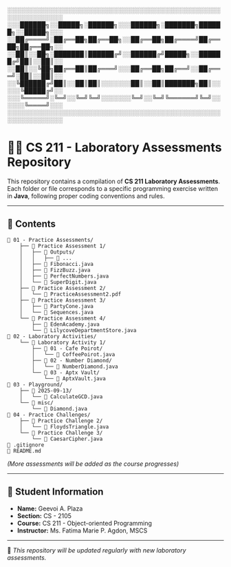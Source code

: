 ░░░░░░░░░░░░░░░░░░░░░░░░░░░░░░░░░░░░░░░░░░░░░░░░░░░░░░░░░░░░░░░
░░░██████╗░░█████╗░██████╗░░░██████╗░███████╗██████╗░░█████╗░░░
░░██╔════╝░██╔══██╗██╔══██╗░░██╔══██╗██╔════╝██╔══██╗██╔══██╗░░
░░██║░░██╗░███████║██████╔╝░░██████╔╝█████╗░░██████╔╝██║░░██║░░
░░██║░░╚██╗██╔══██║██╔═══╝░░░██╔══██╗██╔══╝░░██╔═══╝░██║░░██║░░
░░╚██████╔╝██║░░██║██║░░░░░░░██║░░██║███████╗██║░░░░░╚█████╔╝░░
░░░╚═════╝░╚═╝░░╚═╝╚═╝░░░░░░░╚═╝░░╚═╝╚══════╝╚═╝░░░░░░╚════╝░░░
░░░░░░░░░░░░░░░░░░░░░░░░░░░░░░░░░░░░░░░░░░░░░░░░░░░░░░░░░░░░░░░

# 🧑‍💻 CS 211 - Laboratory Assessments Repository

This repository contains a compilation of **CS 211 Laboratory Assessments**.  
Each folder or file corresponds to a specific programming exercise written in **Java**, following proper coding conventions and rules.

---

## 📂 Contents

```
📂 01 - Practice Assessments/
    ├── 📂 Practice Assessment 1/
    │   ├── 📂 Outputs/
    │   │   ├── 📄 ...
    │   ├── 📄 Fibonacci.java
    │   ├── 📄 FizzBuzz.java
    │   ├── 📄 PerfectNumbers.java
    │   └── 📄 SuperDigit.java
    ├── 📂 Practice Assessment 2/
    │   └── 📄 PracticeAssessment2.pdf
    ├── 📂 Practice Assessment 3/
    │   ├── 📄 PartyCone.java
    │   └── 📄 Sequences.java
    └── 📂 Practice Assessment 4/
        ├── 📄 EdenAcademy.java
        └── 📄 LilycoveDepartmentStore.java
📂 02 - Laboratory Activities/
    └── 📂 Laboratory Activity 1/
        ├── 📂 01 - Cafe Poirot/
        │   └── 📄 CoffeePoirot.java
        ├── 📂 02 - Number Diamond/
        │   └── 📄 NumberDiamond.java
        └── 📂 03 - Aptx Vault/
            └── 📄 AptxVault.java
📂 03 - Playground/
    ├── 📂 2025-09-13/
    │   └── 📄 CalculateGCD.java
    └── 📂 misc/
        └── 📄 Diamond.java
📂 04 - Practice Challenges/
    ├── 📂 Practice Challenge 2/
    │   └── 📄 FloydsTriangle.java
    └── 📂 Practice Challenge 3/
        └── 📄 CaesarCipher.java
📄 .gitignore
📄 README.md
```

_(More assessments will be added as the course progresses)_

---

## 📝 Student Information

-   **Name:** Geevoi A. Plaza
-   **Section:** CS - 2105
-   **Course:** CS 211 - Object-oriented Programming
-   **Instructor:** Ms. Fatima Marie P. Agdon, MSCS

---

📌 _This repository will be updated regularly with new laboratory assessments._

```

```
